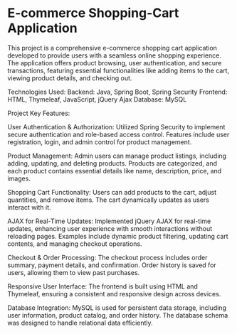 # E-commerce Shopping-Cart Application

This project is a comprehensive e-commerce shopping cart application developed to provide users with a seamless online shopping experience. The application offers product browsing, user authentication, and secure transactions, featuring essential functionalities like adding items to the cart, viewing product details, and checking out.

Technologies Used:
Backend: Java, Spring Boot, Spring Security
Frontend: HTML, Thymeleaf, JavaScript, jQuery Ajax
Database: MySQL

Project Key Features:

User Authentication & Authorization:
Utilized Spring Security to implement secure authentication and role-based access control. Features include user registration, login, and admin control for product management.

Product Management:
Admin users can manage product listings, including adding, updating, and deleting products. Products are categorized, and each product contains essential details like name, description, price, and images.

Shopping Cart Functionality:
Users can add products to the cart, adjust quantities, and remove items. The cart dynamically updates as users interact with it.

AJAX for Real-Time Updates:
Implemented jQuery AJAX for real-time updates, enhancing user experience with smooth interactions without reloading pages. Examples include dynamic product filtering, updating cart contents, and managing checkout operations.

Checkout & Order Processing:
The checkout process includes order summary, payment details, and confirmation. Order history is saved for users, allowing them to view past purchases.

Responsive User Interface:
The frontend is built using HTML and Thymeleaf, ensuring a consistent and responsive design across devices.

Database Integration:
MySQL is used for persistent data storage, including user information, product catalog, and order history. The database schema was designed to handle relational data efficiently.
